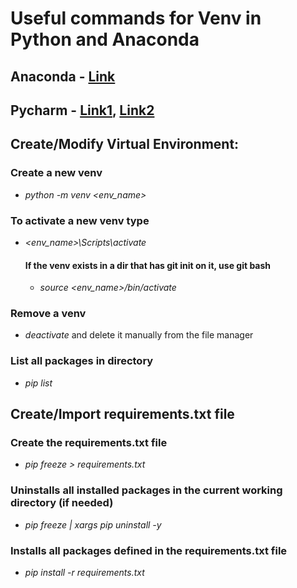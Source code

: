 # Useful commands for Venv in Python and Anaconda

## Anaconda - [Link](https://www.bing.com/images/search?view=detailV2&ccid=eUDyDtYn&id=93F6359BEB10E398132654EE0DFF17874AEEDAA6&thid=OIP.eUDyDtYnQpXq0xRPlxY35wHaLO&mediaurl=https%3a%2f%2fugoproto.github.io%2fugo_py_doc%2fimg%2fscipy_cs%2fconda-cheatsheeta.png&exph=2500&expw=1650&q=conda+cheat+sheet&simid=608053028769104000&ck=2AD0931E51441DAA1065451437314C15&selectedIndex=0&FORM=IRPRST&ajaxhist=0)

## Pycharm - [Link1](https://aaronlelevier.github.io/virtualenv-cheatsheet/), [Link2](https://docs.python.org/3/library/venv.html)

## Create/Modify Virtual Environment:
### Create a new venv
- *python -m venv <env_name>*
### To activate a new venv type
- *<env_name>\Scripts\activate*
    #### If the venv exists in a dir that has git init on it, use git bash
    - *source <env_name>/bin/activate*
### Remove a venv
- *deactivate* and delete it manually from the file manager
### List all packages in directory
- *pip list*

## Create/Import requirements.txt file
### Create the requirements.txt file
- *pip freeze > requirements.txt*
### Uninstalls all installed packages in the current working directory (if needed)
- *pip freeze | xargs pip uninstall -y*
### Installs all packages defined in the requirements.txt file
- *pip install -r requirements.txt*
